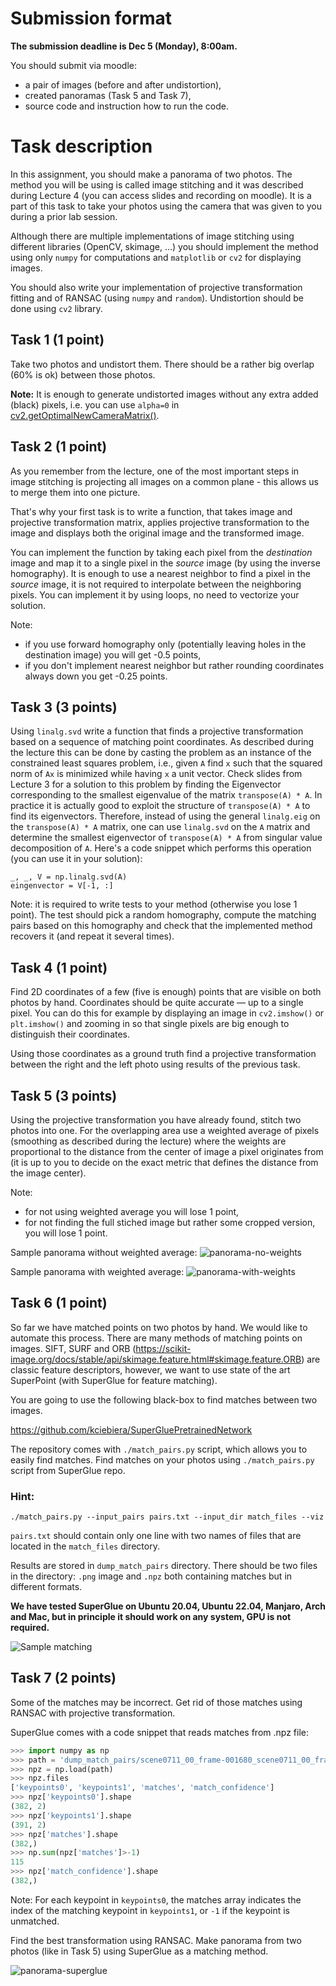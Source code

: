 # Submission format

**The submission deadline is Dec 5 (Monday), 8:00am.**

You should submit via moodle:
* a pair of images (before and after undistortion),
* created panoramas (Task 5 and Task 7),
* source code and instruction how to run the code.

# Task description

In this assignment, you should make a panorama of two photos. The method you will be using is called image stitching and it was described during Lecture 4 (you can access slides and recording on moodle).
It is a part of this task to take your photos using the camera that was given to you during a prior lab session.

Although there are multiple implementations of image stitching using different libraries (OpenCV, skimage, ...) you should implement the method using only `numpy` for computations and `matplotlib` or `cv2` for displaying images.

You should also write your implementation of projective transformation fitting and of RANSAC (using `numpy` and `random`). Undistortion should be done using `cv2` library.

## Task 1 (1 point)

Take two photos and undistort them. There should be a rather big overlap (60% is ok) between those photos. 

**Note:** It is enough to generate undistorted images without any extra added (black) pixels,
i.e. you can use `alpha=0` in
[cv2.getOptimalNewCameraMatrix()](https://docs.opencv.org/4.6.0/d9/d0c/group__calib3d.html#ga7a6c4e032c97f03ba747966e6ad862b1).

## Task 2 (1 point)

As you remember from the lecture, one of the most important steps in image stitching is projecting all images on a common plane - this allows us to merge them into one picture.

That's why your first task is to write a function, that takes image and projective transformation matrix, applies projective transformation to the image and displays both the original image and the transformed image.

You can implement the function by taking each pixel from the *destination* image and map it to a single pixel in the *source* image (by using the inverse homography). 
It is enough to use a nearest neighbor to find a pixel in the *source* image, it is not required to interpolate between the neighboring pixels.
You can implement it by using loops, no need to vectorize your solution.

Note:
* if you use forward homography only (potentially leaving holes in the destination image) you will get -0.5 points,
* if you don't implement nearest neighbor but rather rounding coordinates always down you get -0.25 points.


## Task 3 (3 points)

Using `linalg.svd` write a function that finds a projective transformation based on a sequence of matching point coordinates.
As described during the lecture this can be done by casting the problem as an instance of the 
constrained least squares problem, i.e., given `A` find `x` such that the squared norm of `Ax` is minimized
while having `x` a unit vector.
Check slides from Lecture 3 for a solution to this problem by finding the 
Eigenvector corresponding to the smallest eigenvalue of the matrix `transpose(A) * A`.
In practice it is actually good to exploit the structure of `transpose(A) * A` to find its eigenvectors. Therefore, instead of using the general `linalg.eig` on the `transpose(A) * A` matrix, one can use `linalg.svd` on the `A` matrix and determine the smallest eigenvector of `transpose(A) * A` from singular value decomposition of `A`. Here's a code snippet which performs this operation (you can use it in your solution):

```
_, _, V = np.linalg.svd(A)
eingenvector = V[-1, :]
```

Note: it is required to write tests to your method (otherwise you lose 1 point). 
The test should pick a random homography, compute the matching pairs based
on this homography and check that the implemented method recovers it (and repeat it several times).



## Task 4 (1 point)

Find 2D coordinates of a few (five is enough) points that are visible on both photos by hand.
Coordinates should be quite accurate — up to a single pixel.
You can do this for example by displaying an image in `cv2.imshow()` or `plt.imshow()`
and zooming in so that single pixels are big enough to distinguish their coordinates.

Using those coordinates as a ground truth find a projective transformation between the right and the left photo using results of the previous task.

## Task 5 (3 points)

Using the projective transformation you have already found, stitch two photos into one.
For the overlapping area use a weighted average of pixels (smoothing as described during the lecture) where the weights are proportional to the distance 
from the center of image a pixel originates from (it is up to you to decide on the exact metric that defines the distance from the image center).

Note:
* for not using weighted average you will lose 1 point,
* for not finding the full stiched image but rather some cropped version, you will lose 1 point.

Sample panorama without weighted average:
![panorama-no-weights](imgs/panorama-no-weights.jpg)

Sample panorama with weighted average:
![panorama-with-weights](imgs/panorama-with-weights.jpg)


## Task 6 (1 point)

So far we have matched points on two photos by hand. We would like to automate this process.
There are many methods of matching points on images. 
SIFT, SURF and ORB (https://scikit-image.org/docs/stable/api/skimage.feature.html#skimage.feature.ORB) are classic feature descriptors,
however, we want to use state of the art SuperPoint (with SuperGlue for feature matching).

You are going to use the following black-box to find matches between two images.

https://github.com/kciebiera/SuperGluePretrainedNetwork

The repository comes with `./match_pairs.py` script, which allows you to easily find matches.
Find matches on your photos using `./match_pairs.py` script from SuperGlue repo.

### Hint:
```
./match_pairs.py --input_pairs pairs.txt --input_dir match_files --viz
```

`pairs.txt` should contain only one line with two names of files that are located in the `match_files` directory.

Results are stored in `dump_match_pairs` directory. There should be two files in the directory: `.png` image and `.npz` both containing matches but in different formats.

**We have tested SuperGlue on Ubuntu 20.04, Ubuntu 22.04, Manjaro, Arch and Mac,
but in principle it should work on any system, GPU is not required.**

![Sample matching](imgs/img1_img2_matches.png)

## Task 7 (2 points)

Some of the matches may be incorrect. Get rid of those matches using RANSAC with projective transformation.

SuperGlue comes with a code snippet that reads matches from .npz file:

```python
>>> import numpy as np
>>> path = 'dump_match_pairs/scene0711_00_frame-001680_scene0711_00_frame-001995_matches.npz'
>>> npz = np.load(path)
>>> npz.files
['keypoints0', 'keypoints1', 'matches', 'match_confidence']
>>> npz['keypoints0'].shape
(382, 2)
>>> npz['keypoints1'].shape
(391, 2)
>>> npz['matches'].shape
(382,)
>>> np.sum(npz['matches']>-1)
115
>>> npz['match_confidence'].shape
(382,)
```

Note: For each keypoint in `keypoints0`, the matches array indicates the index of the matching keypoint in `keypoints1`, or `-1` if the keypoint is unmatched.

Find the best transformation using RANSAC.
Make panorama from two photos (like in Task 5) using SuperGlue as a matching method.

![panorama-superglue](imgs/panorama-superglue.jpg)
